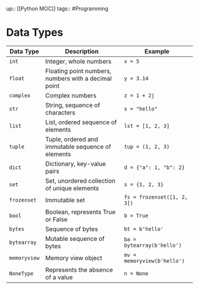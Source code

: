up:: [[Python MOC]]
tags:: #Programming 
# Data Types

|**Data Type**|**Description**|**Example**|
|---|---|---|
|`int`|Integer, whole numbers|`x = 5`|
|`float`|Floating point numbers, numbers with a decimal point|`y = 3.14`|
|`complex`|Complex numbers|`z = 1 + 2j`|
|`str`|String, sequence of characters|`s = "hello"`|
|`list`|List, ordered sequence of elements|`lst = [1, 2, 3]`|
|`tuple`|Tuple, ordered and immutable sequence of elements|`tup = (1, 2, 3)`|
|`dict`|Dictionary, key-value pairs|`d = {"a": 1, "b": 2}`|
|`set`|Set, unordered collection of unique elements|`s = {1, 2, 3}`|
|`frozenset`|Immutable set|`fs = frozenset([1, 2, 3])`|
|`bool`|Boolean, represents True or False|`b = True`|
|`bytes`|Sequence of bytes|`bt = b'hello'`|
|`bytearray`|Mutable sequence of bytes|`ba = bytearray(b'hello')`|
|`memoryview`|Memory view object|`mv = memoryview(b'hello')`|
|`NoneType`|Represents the absence of a value|`n = None`|